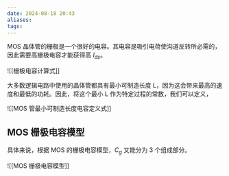 ```yaml
---
date: 2024-08-18 20:43
aliases: 
tags: 
---
```

MOS 晶体管的栅极是一个很好的电容。其电容是吸引电荷使沟道反转所必需的，因此需要高栅极电容才能获得高 $I_{ds}$。

![[栅极电容计算式]]

大多数逻辑电路中使用的晶体管都具有最小可制造长度 $\mathrm{L}$，因为这会带来最高的速度和最低的功耗。因此，将这个最小 $\mathrm{L}$ 作为特定过程的常数，我们可以定义，

![[MOS 管最小可制造长度电容定义式]]

## MOS 栅极电容模型

具体来说，根据 MOS 的栅极电容模型，$C_{g}$ 又能分为 3 个组成部分。

![[MOS 栅极电容模型]]
